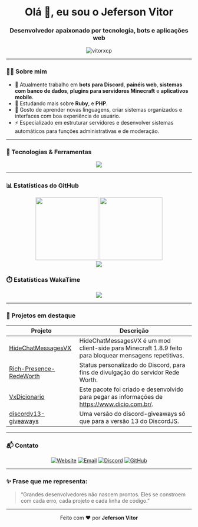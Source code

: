 <h1 align="center">Olá 👋, eu sou o Jeferson Vitor</h1>
<h3 align="center">Desenvolvedor apaixonado por tecnologia, bots e aplicações web</h3>

<p align="center">
  <img src="https://komarev.com/ghpvc/?username=vitorxcp&label=Visualizações&color=0e75b6&style=flat" alt="vitorxcp" />
</p>

---

### 🧑‍💻 Sobre mim

- 🔭 Atualmente trabalho em **bots para Discord**, **painéis web**, **sistemas com banco de dados**, **plugins para servidores Minecraft** e **aplicativos mobile**.
- 🌱 Estudando mais sobre **Ruby**, e **PHP**.
- 🧠 Gosto de aprender novas linguagens, criar sistemas organizados e interfaces com boa experiência de usuário.
- ⚡ Especializado em estruturar servidores e desenvolver sistemas automáticos para funções administrativas e de moderação.

---

### 🚀 Tecnologias & Ferramentas

<div align="center">
  <img src="https://skillicons.dev/icons?i=js,ts,nodejs,react,vue,nextjs,html,css,tailwind,python,django,flask,kotlin,java,mysql,mongodb,firebase,git,github,vscode,postman" />
</div>

---

### 📊 Estatísticas do GitHub

<div align="center">
  <img height="170" src="https://github-readme-stats.vercel.app/api?username=vitorxcp&show_icons=true&theme=tokyonight&count_private=true&hide_border=true&locate=pt-br" />
  <img height="170" src="https://github-readme-stats.vercel.app/api/top-langs/?username=vitorxcp&layout=compact&theme=tokyonight&hide_border=true&locate=pt-br" />
</div>

<div align="center">
  <img src="https://streak-stats.demolab.com/?user=vitorxcp&theme=tokyonight&hide_border=true" />
</div>

### ⏱️ Estatísticas WakaTime

<div align="center">
  <img src="https://github-readme-stats.vercel.app/api/wakatime?username=vitorxp&layout=compact&theme=tokyonight&hide_border=true&langs_count=5" />
</div>

---

### 🧩 Projetos em destaque

| Projeto | Descrição |
|--------|-----------|
| [HideChatMessagesVX](https://github.com/vitorxcp/HideChatMessagesVX) | HideChatMessagesVX é um mod client-side para Minecraft 1.8.9 feito para bloquear mensagens repetitivas. |
| [Rich-Presence-RedeWorth](https://github.com/vitorxcp/Rich-Presence-RedeWorth) | Status personalizado do Discord, para fins de divulgação do servidor Rede Worth. |
| [VxDicionario](https://github.com/vitorxcp/VxDicionario) | Este pacote foi criado e desenvolvido para pegar as informações de https://www.dicio.com.br/. |
| [discordv13-giveaways](https://github.com/vitorxcp/discordv13-giveaways) | Uma versão do discord-giveaways só que para a versão 13 do DiscordJS. |

---

### 📬 Contato

<div align="center">

[![Website](https://img.shields.io/badge/Website-vitorxp.squareweb.app-0A66C2?style=for-the-badge&logo=google-chrome&logoColor=white)](https://vitorxp.squareweb.app)
[![Email](https://img.shields.io/badge/Email-vitor.xp.1958@gmail.com-D14836?style=for-the-badge&logo=gmail&logoColor=white)](mailto:vitor.xp.1958@gmail.com)
[![Discord](https://img.shields.io/badge/Discord-vitor_xp-5865F2?style=for-the-badge&logo=discord&logoColor=white)](https://discord.com/users/518862457876250625)
[![GitHub](https://img.shields.io/badge/GitHub-vitorxcp-171515?style=for-the-badge&logo=github&logoColor=white)](https://github.com/vitorxcp)

</div>

---

### ✨ Frase que me representa:

> “Grandes desenvolvedores não nascem prontos. Eles se constroem com cada erro, cada projeto e cada linha de código.”

---

<p align="center">Feito com ❤️ por <strong>Jeferson Vitor</strong></p>
